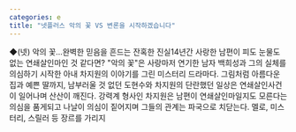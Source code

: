 ```yaml
---
categories: e
title: "넷플러스 악의 꽃 VS 변론을 시작하겠습니다"
---
```

◆(넷) 악의 꽃…완벽한 믿음을 흔드는 잔혹한 진실14년간 사랑한 남편이 피도 눈물도 없는 연쇄살인마인 것 같다면? "악의 꽃"은 사랑마저 연기한 남자 백희성과 그의 실체를 의심하기 시작한 아내 차지원의 이야기를 그린 미스터리 드라마다. 그림처럼 아름다운 집과 예쁜 딸까지, 남부러울 것 없던 도현수와 차지원의 단란했던 일상은 연쇄살인사건이 일어나며 산산이 깨진다. 강력계 형사인 차지원은 남편이 연쇄살인마일지도 모른다는 의심을 품게되고 나날이 의심이 짙어지며 그들의 관계는 파국으로 치닫는다. 멜로, 미스터리, 스릴러 등 장르를 가리지